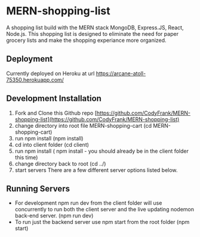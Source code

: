 # MERN-shopping-list
A shopping list build with the MERN stack MongoDB, Express.JS, React, Node.js. This shopping list is designed to eliminate the need for paper grocery lists and make the shopping experiance more organized.

## Deployment 
Currently deployed on Heroku at url https://arcane-atoll-75350.herokuapp.com/

## Development Installation
1. Fork and Clone this Github repo [https://github.com/CodyFrank/MERN-shopping-list](https://github.com/CodyFrank/MERN-shopping-list)
2. change directory into root file MERN-shopping-cart (cd MERN-shopping-cart)
3. run npm install (npm install)
4. cd into client folder (cd client)
5. run npm install ( npm install - you should already be in the client folder this time)
6. change directory back to root (cd ../)
7. start servers 
    There are a few different server options listed below. 

## Running Servers
* For development npm run dev from the client folder will use concurrently to run both the client server and the live updating nodemon back-end server. (npm run dev)
* To run just the backend server use npm start from the root folder (npm start)